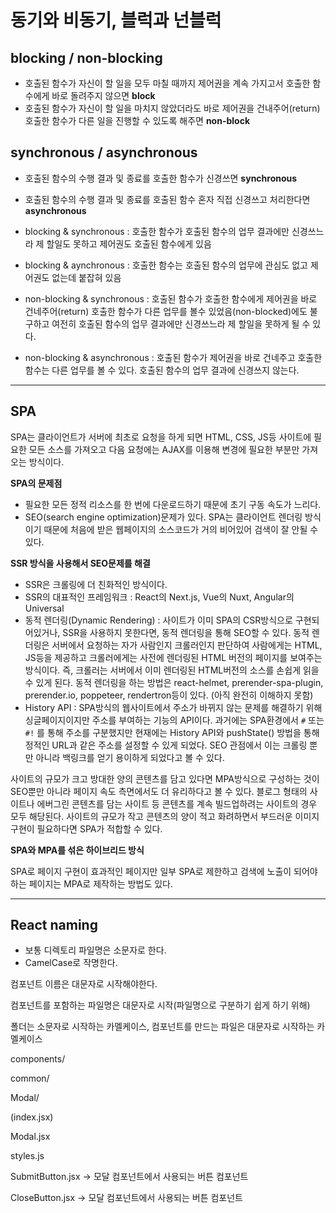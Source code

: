 # 동기와 비동기, 블럭과 넌블럭

## blocking / non-blocking

- 호출된 함수가 자신이 할 일을 모두 마칠 때까지 제어권을 계속 가지고서 호출한 함수에게 바로 돌려주지 않으면 **block**
- 호출된 함수가 자신이 할 일을 마치지 않았더라도 바로 제어권을 건내주어(return) 호출한 함수가 다른 일을 진행할 수 있도록 해주면 **non-block**

## synchronous / asynchronous

- 호출된 함수의 수행 결과 및 종료를 호출한 함수가 신경쓰면 **synchronous**
- 호출된 함수의 수행 결과 및 종료를 호출된 함수 혼자 직접 신경쓰고 처리한다면 **asynchronous**

 - blocking & synchronous : 호출한 함수가 호출된 함수의 업무 결과에만 신경쓰느라 제 할일도 못하고 제어권도 호출된 함수에게 있음

 - blocking & aynchronous : 호출한 함수는 호출된 함수의 업무에 관심도 없고 제어권도 없는데 붙잡혀 있음

 - non-blocking & synchronous : 호출된 함수가 호출한 함수에게 제어권을 바로 건네주어(return) 호출한 함수가 다른 업무를 볼수 있었음(non-blocked)에도 불구하고 여전히 호출된 함수의 업무 결과에만 신경쓰느라 제 할일을 못하게 될 수 있다.

 - non-blocking & asynchronous : 호출된 함수가 제어권을 바로 건네주고 호출한 함수는 다른 업무를 볼 수 있다. 호출된 함수의 업무 결과에 신경쓰지 않는다.

---

## SPA

SPA는 클라이언트가 서버에 최초로 요청을 하게 되면 HTML, CSS, JS등 사이트에 필요한 모든 소스를 가져오고 다음 요청에는 AJAX를 이용해 변경에 필요한 부분만 가져오는 방식이다.

**SPA의 문제점**

- 필요한 모든 정적 리소스를 한 번에 다운로드하기 때문에 초기 구동 속도가 느리다.
- SEO(search engine optimization)문제가 있다. SPA는 클라이언트 렌더링 방식이기 때문에 처음에 받은 웹페이지의 소스코드가 거의 비어있어 검색이 잘 안될 수 있다.

**SSR 방식을 사용해서 SEO문제를 해결**

- SSR은 크롤링에 더 친화적인 방식이다.
- SSR의 대표적인 프레임워크 : React의 Next.js, Vue의 Nuxt, Angular의 Universal
- 동적 렌더링(Dynamic Rendering) : 사이트가 이미 SPA의 CSR방식으로 구현되어있거나, SSR을 사용하지 못한다면, 동적 렌더링을 통해 SEO할 수 있다. 동적 렌더링은 서버에서 요청하는 자가 사람인지 크롤러인지 판단하여 사람에게는 HTML, JS등을 제공하고 크롤러에게는 사전에 렌더링된 HTML 버전의 페이지를 보여주는 방식이다. 즉, 크롤러는 서버에서 이미 렌더링된 HTML버전의 소스를 손쉽게 읽을 수 있게 된다. 동적 렌더링을 하는 방법은 react-helmet, prerender-spa-plugin, prerender.io, poppeteer, rendertron등이 있다. (아직 완전히 이해하지 못함)
- History API : SPA방식의 웹사이트에서 주소가 바뀌지 않는 문제를 해결하기 위해 싱글페이지이지만 주소를 부여하는 기능의 API이다. 과거에는 SPA환경에서 `#` 또는 `#!` 를 통해 주소를 구분했지만 현재에는 History API와 pushState() 방법을 통해 정적인 URL과 같은 주소를 설정할 수 있게 되었다. SEO 관점에서 이는 크롤링 뿐만 아니라 백링크를 얻기 용이하게 되었다고 볼 수 있다.

사이트의 규모가 크고 방대한 양의 콘텐츠를 담고 있다면 MPA방식으로 구성하는 것이 SEO뿐만 아니라 페이지 속도 측면에서도 더 유리하다고 볼 수 있다. 블로그 형태의 사이트나 에버그린 콘텐츠를 담는 사이트 등 콘텐츠를 계속 빌드업하려는 사이트의 경우 모두 해당된다. 사이트의 규모가 작고 콘텐츠의 양이 적고 화려하면서 부드러운 이미지 구현이 필요하다면 SPA가 적합할 수 있다. 

**SPA와 MPA를 섞은 하이브리드 방식**

SPA로 페이지 구현이 효과적인 페이지만 일부 SPA로 제한하고 검색에 노출이 되어야하는 페이지는 MPA로 제작하는 방법도 있다. 

---

## React naming

- 보통 디렉토리 파일명은 소문자로 한다.
- CamelCase로 작명한다.

컴포넌트 이름은 대문자로 시작해야한다.

컴포넌트를 포함하는 파일명은 대문자로 시작(파일명으로 구분하기 쉽게 하기 위해)

폴더는 소문자로 시작하는 카멜케이스, 컴포넌트를 만드는 파일은 대문자로 시작하는 카멜케이스

components/ 

common/ 

Modal/ 

(index.jsx)

Modal.jsx

styles.js

SubmitButton.jsx → 모달 컴포넌트에서 사용되는 버튼 컴포넌트

CloseButton.jsx → 모달 컴포넌트에서 사용되는 버튼 컴포넌트
